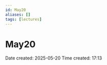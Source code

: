 ```yaml
---
id: May20
aliases: []
tags: [lectures]
---
```


# May20

Date created: 2025-05-20
Time created: 17:13


